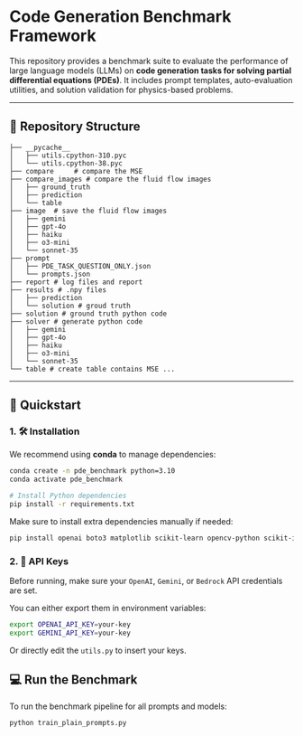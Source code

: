 # Code Generation Benchmark Framework
This repository provides a benchmark suite to evaluate the performance of large language models (LLMs) on
**code generation tasks for solving partial differential equations (PDEs)**. It includes prompt templates, 
auto-evaluation utilities, and solution validation for physics-based problems.

---

## 📁 Repository Structure

```
├── __pycache__
│   ├── utils.cpython-310.pyc
│   └── utils.cpython-38.pyc
├── compare     # compare the MSE
├── compare_images # compare the fluid flow images
│   ├── ground_truth   
│   ├── prediction
│   └── table
├── image  # save the fluid flow images
│   ├── gemini
│   ├── gpt-4o
│   ├── haiku
│   ├── o3-mini
│   └── sonnet-35
├── prompt
│   ├── PDE_TASK_QUESTION_ONLY.json
│   └── prompts.json
├── report # log files and report
├── results # .npy files
│   ├── prediction
│   └── solution # groud truth 
├── solution # ground truth python code
├── solver # generate python code 
│   ├── gemini
│   ├── gpt-4o
│   ├── haiku
│   ├── o3-mini
│   └── sonnet-35
└── table # create table contains MSE ...
```
---

## 🚀 Quickstart

### 1. 🛠️ Installation

We recommend using **conda** to manage dependencies:

```bash
conda create -n pde_benchmark python=3.10
conda activate pde_benchmark

# Install Python dependencies
pip install -r requirements.txt
```
Make sure to install extra dependencies manually if needed:
```bash
pip install openai boto3 matplotlib scikit-learn opencv-python scikit-image
```

### 2. 🔑 API Keys
Before running, make sure your ```OpenAI```, ```Gemini```, or ```Bedrock``` API credentials are set.

You can either export them in environment variables:
```bash
export OPENAI_API_KEY=your-key
export GEMINI_API_KEY=your-key
```
Or directly edit the ```utils.py``` to insert your keys.

## 💻 Run the Benchmark
To run the benchmark pipeline for all prompts and models:
```bash
python train_plain_prompts.py
```
